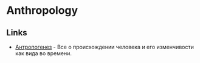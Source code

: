 # Anthropology

## Links

- [Антропогенез](https://www.youtube.com/watch?v=7f2e5JmpJiM) - Все о происхождении человека и его изменчивости как вида во времени.
